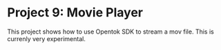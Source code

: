 Project 9: Movie Player
==================================

This project shows how to use Opentok SDK to stream a mov file. This is currenly
very experimental.
